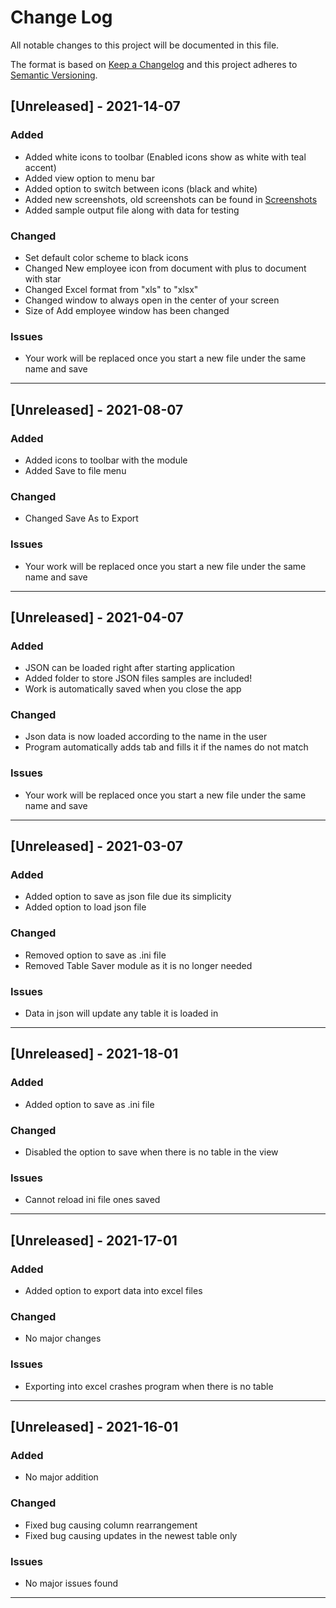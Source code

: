 # Change Log
All notable changes to this project will be documented in this file.
 
The format is based on [Keep a Changelog](http://keepachangelog.com/)
and this project adheres to [Semantic Versioning](http://semver.org/).

## [Unreleased] - 2021-14-07
### Added
- Added white icons to toolbar (Enabled icons show as white with teal accent)
- Added view option to menu bar
- Added option to switch between icons (black and white)
- Added new screenshots, old screenshots can be found in [Screenshots](https://github.com/Mini-Sylar/Payment-Tracker-App/tree/main/Screenshots)
- Added sample output file along with data for testing
### Changed
- Set default color scheme to black icons
- Changed New employee icon from document with plus to document with star
- Changed Excel format from "xls" to "xlsx"
- Changed window to always open in the center of your screen
- Size of Add employee window has been changed
### Issues
- Your work will be replaced once you start a new file under the same name and save
<hr>


## [Unreleased] - 2021-08-07
### Added
- Added icons to toolbar with the module
- Added Save to file menu
### Changed
- Changed Save As to Export 
### Issues
- Your work will be replaced once you start a new file under the same name and save
<hr>


## [Unreleased] - 2021-04-07
### Added
- JSON can be loaded right after starting application
- Added folder to store JSON files samples are included!
- Work is automatically saved when you close the app
### Changed
- Json data is now loaded according to the name in the user
- Program automatically adds tab and fills it if the names do not match
### Issues
- Your work will be replaced once you start a new file under the same name and save
<hr>


## [Unreleased] - 2021-03-07
### Added
- Added option to save as json file due its simplicity
- Added option to load json file
### Changed
- Removed option to save as .ini file
- Removed Table Saver module as it is no longer needed
### Issues
- Data in json will update any table it is loaded in 
<hr>

## [Unreleased] - 2021-18-01
### Added
- Added option to save as .ini file
### Changed
- Disabled the option to save when there is no table in the view
### Issues
- Cannot reload ini file ones saved
<hr>

## [Unreleased] - 2021-17-01
### Added
- Added option to export data into excel files
### Changed
- No major changes
### Issues
- Exporting into excel crashes program when there is no table
<hr>

## [Unreleased] - 2021-16-01
### Added
- No major addition
### Changed
- Fixed bug causing column rearrangement
- Fixed bug causing updates in the newest table only
### Issues
- No major issues found
<hr>